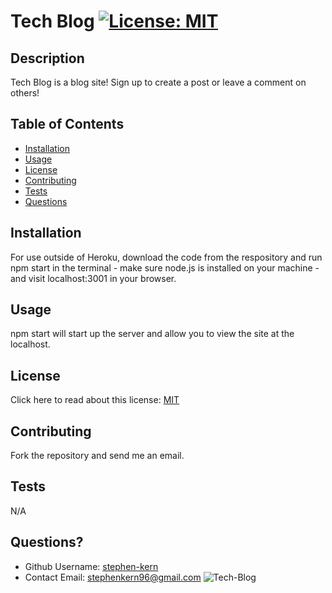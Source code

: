 # Tech Blog  [![License: MIT](https://img.shields.io/badge/License-MIT-yellow.svg)](https://opensource.org/licenses/MIT)
  
  ## Description
  Tech Blog is a blog site! Sign up to create a post or leave a comment on others! 

  ## Table of Contents
  * [Installation](#installation)
  * [Usage](#usage)
  * [License](#license)
  * [Contributing](#contributing)
  * [Tests](#tests)
  * [Questions](#questions)
  
  ## Installation
  For use outside of Heroku, download the code from the respository and run npm start in the terminal - make sure node.js is installed on your machine - and visit localhost:3001 in your browser.

  ## Usage 
  npm start will start up the server and allow you to view the site at the localhost. 

  ## License 
  Click here to read about this license: [MIT](https://opensource.org/licenses/MIT)

  ## Contributing
  Fork the repository and send me an email.

  ## Tests
  N/A

  ## Questions?
  * Github Username: [stephen-kern](https://github.com/stephen-kern)
  * Contact Email: stephenkern96@gmail.com
![Tech-Blog](https://user-images.githubusercontent.com/94320530/199799450-f82dfc82-7ad5-4760-83f1-840ca794ede4.png)
